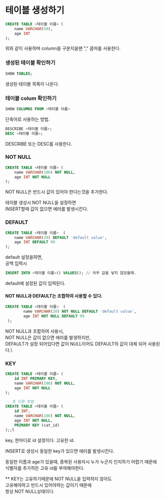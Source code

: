 # 테이블 생성하기

```sql
CREATE TABLE <테이블 이름> (
    name VARCHAR(50),
    age INT
);
```

위와 같이 사용하며 column을 구분지을땐 "," 콤마를 사용한다.



### 생성된 테이블 확인하기

```sql
SHOW TABLES;
```

생성된 테이블 목록이 나온다.



### 테이블 colum 확인하기

```sql
SHOW COLUMNS FROM <테이블 이름>
```

단축어로 사용하는 방법.

```sql
DESCRIBE <테이블 이름>;
DESC <테이블 이름>;
```

DESCRIBE 또는 DESC를 사용한다.



### NOT NULL

```sql
CREATE TABLE <테이블 이름> (
    name VARCHAR(100) NOT NULL,
    age INT NOT NULL
);
```

NOT NULL은 반드시 값이 있어야 한다는것을 추가한다.

테이블 생성시 NOT NULL을 설정하면\
INSERT할때 값이 없으면 에러를 발생시킨다.

### DEFAULT

```sql
CREATE TABLE <테이블 이름>  (    
    name VARCHAR(20) DEFAULT 'default value',    
    age INT DEFAULT 99  
);
```

default 설정을하면,\
공백 입력시

```sql
INSERT INTO <테이블 이름>() VALUES(); // 아무 값을 넣지 않았을때.
```

default에 설정된 값이 입력된다.&#x20;



#### NOT NULL과 DEFAULT는 조합하여 사용할 수 있다.

```sql
CREATE TABLE <테이블 이름>  (
        name VARCHAR(20) NOT NULL DEFAULT 'default value',
        age INT NOT NULL DEFAULT 99
 );
```

NOT NULL과 조합하여 사용시,\
NOT NULL은 값이 없으면 에러를 발생하지만,\
DEFAULT가 설정 되어있다면 값이 NULL이어도 DEFAULT의 값이 대체 되어 사용된다.\




### KEY

```sql
CREATE TABLE <테이블 이름> (
    id INT PRIMARY KEY,
    name VARCHAR(100) NOT NULL,
    age INT NOT NULL
);

-- 또 다른 방법
CREATE TABLE <테이블 이름> (
    id INT,
    name VARCHAR(100) NOT NULL,
    age INT NOT NULL,
    PRIMARY KEY (cat_id)
);;l
```

key, 한마디로 id 설정이다. 고유한 id.

INSERT로 생성시 동일한 key가 있으면 에러를 발생시킨다.

동일한 이름과 age가 있을때, 중복된 사용자시 누가 누군지 인지하기 어렵기 때문에\
식별자를 추가하든 고유 id를 부여해야한다.

\*\* KEY는 고유하기때문에 NOT NULL을 입력하지 않아도 \
고유해야하고 반드시 있어야하는 값이기 때문에\
항상 NOT NULL상태이다.

